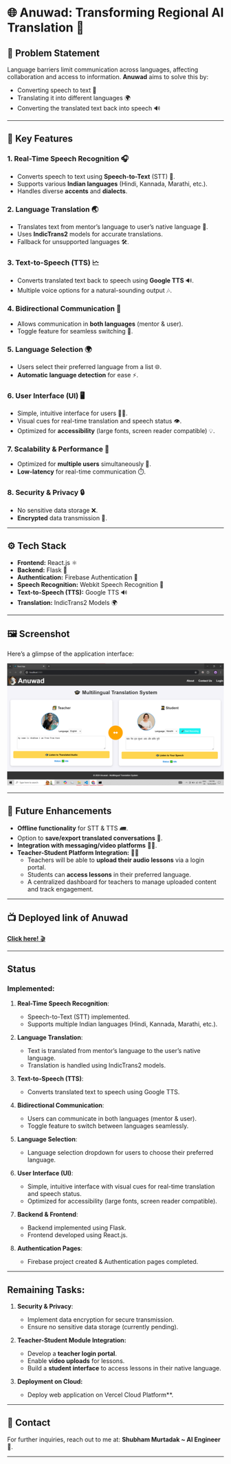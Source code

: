 # 🌐 **Anuwad: Transforming Regional AI Translation** 🤖

## 📝 **Problem Statement**
Language barriers limit communication across languages, affecting collaboration and access to information. **Anuwad** aims to solve this by:
- Converting speech to text 🎤
- Translating it into different languages 🌍
- Converting the translated text back into speech 🔊

---

## 🔑 **Key Features**

### 1. **Real-Time Speech Recognition** 🎧
- Converts speech to text using **Speech-to-Text** (STT) 📝.
- Supports various **Indian languages** (Hindi, Kannada, Marathi, etc.).
- Handles diverse **accents** and **dialects**.

### 2. **Language Translation** 🌏
- Translates text from mentor’s language to user’s native language 🔄.
- Uses **IndicTrans2** models for accurate translations.
- Fallback for unsupported languages 🛠️.

### 3. **Text-to-Speech (TTS)** 🗠️
- Converts translated text back to speech using **Google TTS** 🔊.
- Multiple voice options for a natural-sounding output 🎶.

### 4. **Bidirectional Communication** 🔄
- Allows communication in **both languages** (mentor & user).
- Toggle feature for seamless switching 🔄.

### 5. **Language Selection** 🌍
- Users select their preferred language from a list 🌐.
- **Automatic language detection** for ease ⚡.

### 6. **User Interface (UI)** 🖥️
- Simple, intuitive interface for users 👨‍💻.
- Visual cues for real-time translation and speech status 👁.
- Optimized for **accessibility** (large fonts, screen reader compatible) 💡.

### 7. **Scalability & Performance** 🚀
- Optimized for **multiple users** simultaneously 🌟.
- **Low-latency** for real-time communication ⏱️.

### 8. **Security & Privacy** 🔒
- No sensitive data storage ❌.
- **Encrypted** data transmission 🔐.

---

## ⚙️ **Tech Stack**

- **Frontend:** React.js ⚛️
- **Backend:** Flask 🐍
- **Authentication:** Firebase Authentication 🔑
- **Speech Recognition:** Webkit Speech Recognition 🎤
- **Text-to-Speech (TTS):** Google TTS 🔊
- **Translation:** IndicTrans2 Models 🌍

---

## 🖼 **Screenshot**

Here’s a glimpse of the application interface:

![Screenshot](Screenshots/a.png)

---

## 🚀 **Future Enhancements**

- **Offline functionality** for STT & TTS 🛲.
- Option to **save/export translated conversations** 💾.
- **Integration with messaging/video platforms** 📱📩.
- **Teacher-Student Platform Integration:** 👨‍🏫
   - Teachers will be able to **upload their audio lessons** via a login portal.
   - Students can **access lessons** in their preferred language.
   - A centralized dashboard for teachers to manage uploaded content and track engagement.

---

## 📺 **Deployed link of Anuwad**

[**Click here!** 🎬](https://anuwad-transforming-regional-ai-translation-p5v1pt5hm.vercel.app/)

---

## **Status**

### **Implemented:**
1. **Real-Time Speech Recognition**:
   - Speech-to-Text (STT) implemented.
   - Supports multiple Indian languages (Hindi, Kannada, Marathi, etc.).

2. **Language Translation**:
   - Text is translated from mentor’s language to the user’s native language.
   - Translation is handled using IndicTrans2 models.

3. **Text-to-Speech (TTS)**:
   - Converts translated text to speech using Google TTS.

4. **Bidirectional Communication**:
   - Users can communicate in both languages (mentor & user).
   - Toggle feature to switch between languages seamlessly.

5. **Language Selection**:
   - Language selection dropdown for users to choose their preferred language.

6. **User Interface (UI)**:
   - Simple, intuitive interface with visual cues for real-time translation and speech status.
   - Optimized for accessibility (large fonts, screen reader compatible).

7. **Backend & Frontend**:
   - Backend implemented using Flask.
   - Frontend developed using React.js.

8. **Authentication Pages**:
   - Firebase project created & Authentication pages completed.

---

## **Remaining Tasks:**

1. **Security & Privacy**:
   - Implement data encryption for secure transmission.
   - Ensure no sensitive data storage (currently pending).

2. **Teacher-Student Module Integration:**
   - Develop a **teacher login portal**.
   - Enable **video uploads** for lessons.
   - Build a **student interface** to access lessons in their native language.
  
3. **Deployment on Cloud:**
   - Deploy web application on Vercel Cloud Platform**.

---

## 📧 **Contact**

For further inquiries, reach out to me at:
 **Shubham Murtadak ~ AI Engineer** 📩.

---


